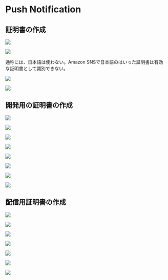 # Push Notification

## 証明書の作成

![](./img/push001.png)

![](./img/push002.png)

通称には、日本語は使わない。Amazon SNSで日本語のはいった証明書は有効な証明書として識別できない。

![](./img/push003.png)

![](./img/push004.png)

## 開発用の証明書の作成

![](./img/push005.png)

![](./img/push006.png)

![](./img/push007.png)

![](./img/push008.png)

![](./img/push009.png)

![](./img/push010.png)

![](./img/push011.png)

![](./img/push012.png)

## 配信用証明書の作成

![](./img/push013.png)

![](./img/push014.png)

![](./img/push015.png)

![](./img/push016.png)

![](./img/push017.png)

![](./img/push018.png)

![](./img/push019.png)